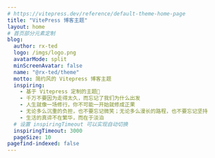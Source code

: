 ```yaml
---
# https://vitepress.dev/reference/default-theme-home-page
title: "VitePress 博客主题"
layout: home
# 首页部分元素定制
blog:
  author: rx-ted
  logo: /imgs/logo.png
  avatarMode: split
  minScreenAvatar: false
  name: "@rx-ted/theme"
  motto: 简约风的 Vitepress 博客主题
  inspiring:
    - 基于 Vitepress 定制的主题🎨
    - 千万不要因为走得太久，而忘记了我们为什么出发
    - 人生就像一场修行，你不可能一开始就修成正果
    - 无论多么沉重的负担，也不要忘记微笑；无论多么漫长的路程，也不要忘记坚持
    - 生活的真谛不在繁华，而在于淡泊
  # 设置 inspiringTimeout 可以实现自动切换
  inspiringTimeout: 3000
  pageSize: 10
pagefind-indexed: false
---
```


<!-- 期待你提交[案例](./notes/author/@sugarat/example/index.md) 😄 -->

